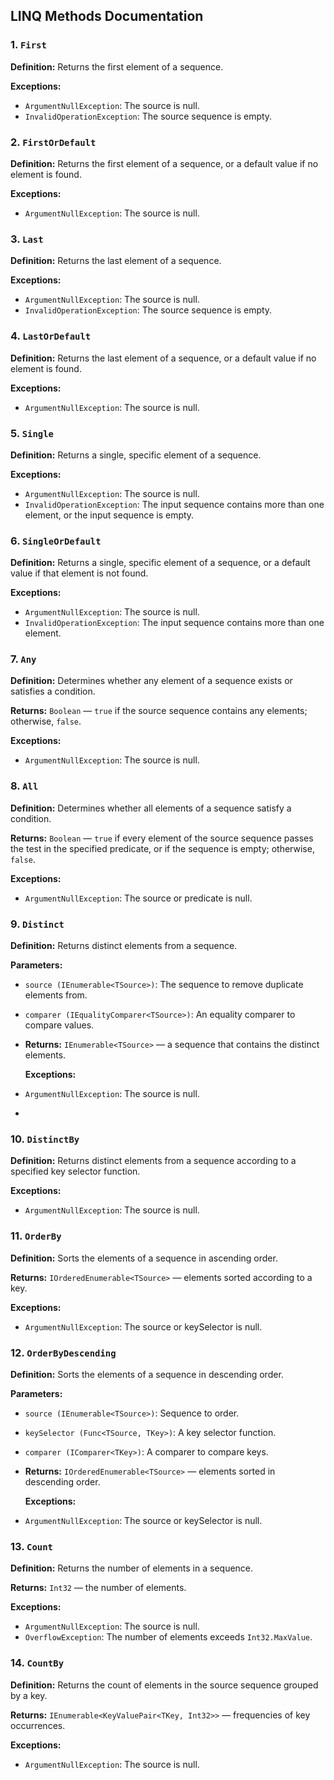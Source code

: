 ## LINQ Methods Documentation

### 1. `First`

**Definition:** Returns the first element of a sequence.

**Exceptions:**
* `ArgumentNullException`: The source is null.
* `InvalidOperationException`: The source sequence is empty.

### 2. `FirstOrDefault`

**Definition:** Returns the first element of a sequence, or a default value if no element is found.

**Exceptions:**
* `ArgumentNullException`: The source is null.

### 3. `Last`

**Definition:** Returns the last element of a sequence.

**Exceptions:**
* `ArgumentNullException`: The source is null.
* `InvalidOperationException`: The source sequence is empty.

### 4. `LastOrDefault`

**Definition:** Returns the last element of a sequence, or a default value if no element is found.

**Exceptions:**
* `ArgumentNullException`: The source is null.

### 5. `Single`

**Definition:** Returns a single, specific element of a sequence.

**Exceptions:**
* `ArgumentNullException`: The source is null.
* `InvalidOperationException`: The input sequence contains more than one element, or the input sequence is empty.

### 6. `SingleOrDefault`

**Definition:** Returns a single, specific element of a sequence, or a default value if that element is not found.

**Exceptions:**
* `ArgumentNullException`: The source is null.
* `InvalidOperationException`: The input sequence contains more than one element.

### 7. `Any`

**Definition:** Determines whether any element of a sequence exists or satisfies a condition.

**Returns:** `Boolean` — `true` if the source sequence contains any elements; otherwise, `false`.

**Exceptions:**
* `ArgumentNullException`: The source is null.

### 8. `All`

**Definition:** Determines whether all elements of a sequence satisfy a condition.

**Returns:** `Boolean` — `true` if every element of the source sequence passes the test in the specified predicate, or if the sequence is empty; otherwise, `false`.

**Exceptions:**
* `ArgumentNullException`: The source or predicate is null.

### 9. `Distinct`

**Definition:** Returns distinct elements from a sequence.

**Parameters:**
* `source (IEnumerable<TSource>)`: The sequence to remove duplicate elements from.
* `comparer (IEqualityComparer<TSource>)`: An equality comparer to compare values.
* 
  **Returns:** `IEnumerable<TSource>` — a sequence that contains the distinct elements.
  
  **Exceptions:**
* `ArgumentNullException`: The source is null.
* 
### 10. `DistinctBy`

**Definition:** Returns distinct elements from a sequence according to a specified key selector function.

**Exceptions:**
* `ArgumentNullException`: The source is null.

### 11. `OrderBy`

**Definition:** Sorts the elements of a sequence in ascending order.

**Returns:** `IOrderedEnumerable<TSource>` — elements sorted according to a key.

**Exceptions:**
* `ArgumentNullException`: The source or keySelector is null.

### 12. `OrderByDescending`

**Definition:** Sorts the elements of a sequence in descending order.

**Parameters:**
* `source (IEnumerable<TSource>)`: Sequence to order.
* `keySelector (Func<TSource, TKey>)`: A key selector function.
* `comparer (IComparer<TKey>)`: A comparer to compare keys.
* 
  **Returns:** `IOrderedEnumerable<TSource>` — elements sorted in descending order.
  
  **Exceptions:**
* `ArgumentNullException`: The source or keySelector is null.

### 13. `Count`

**Definition:** Returns the number of elements in a sequence.

**Returns:** `Int32` — the number of elements.

**Exceptions:**
* `ArgumentNullException`: The source is null.
* `OverflowException`: The number of elements exceeds `Int32.MaxValue`.

### 14. `CountBy`

**Definition:** Returns the count of elements in the source sequence grouped by a key.

**Returns:** `IEnumerable<KeyValuePair<TKey, Int32>>` — frequencies of key occurrences.

**Exceptions:**
* `ArgumentNullException`: The source is null.
